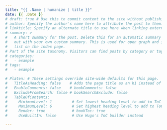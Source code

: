 ```yaml
---
title: "{{ .Name | humanize | title }}"
date: {{ .Date }}
# draft: true # Use this to commit content to the site without publishing it.
# author: Specify the author's name here to attribute the post to them.
# linktitle: Specify an alternate title to use here when linking externally.
# summary: >
#   A short summary for the post. Delete this for an automatic summary or fill it
#   out with your own custom summary. This is used for open graph and in the post
#   list on the index page.
# Part of the site taxonomy. Visitors can find posts by category or tag
# categories: 
#   - example
# tags:
#   - example

# Platen: # These settings override site-wide defaults for this page.
#   TitleAsHeading: false    # Adds the page title as an h1 instead of strong
#   EnableComments: false    # bookComments: false
#   ExcludeFromSearch: false # bookSearchExclude: false
#   TableOfContents:
#     MinimumLevel: 1         # Set lowest heading level to add to ToC
#     MaximumLevel: 6         # Set highest heading level to add to ToC
#     Render: true            # bookToc: true
#     UseBuiltIn: false       # Use Hugo's ToC builder instead

---
```


